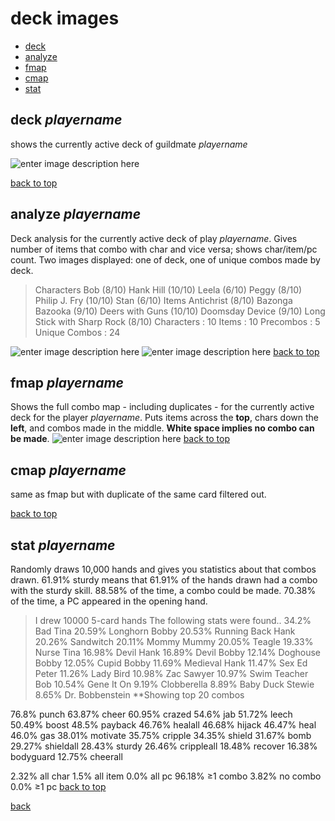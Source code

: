# deck images<a name="top"></a>
* [deck]()
* [analyze]()
* [fmap]()
* [cmap]()
* [stat]()

## deck _playername_<a name="deck"></a>
shows the currently active deck of guildmate _playername_

![enter image description here](https://i.imgur.com/zblzoSy.png)

[back to top](#top)

## analyze _playername_<a name="analyze"></a>

Deck analysis for the currently active deck of play _playername_. Gives number of items that combo with char and vice versa; shows char/item/pc count. Two images displayed: one of deck, one of unique combos made by deck.
>Characters
Bob (8/10)
Hank Hill (10/10)
Leela (6/10)
Peggy (8/10)
Philip J. Fry (10/10)
Stan (6/10)
Items
Antichrist (8/10)
Bazonga Bazooka (9/10)
Deers with Guns (10/10)
Doomsday Device (9/10)
Long Stick with Sharp Rock (8/10)
Characters : 10
Items : 10
Precombos : 5
Unique Combos : 24

![enter image description here](https://i.imgur.com/tnzfbHU.png)
![enter image description here](https://i.imgur.com/OSSi7nv.png)
[back to top](#top)

## fmap _playername_<a name="fmap"></a>
Shows the full combo map - including duplicates - for the currently active deck for the player _playername_. Puts items across the **top**, chars down the **left**, and combos made in the middle. **White space implies no combo can be made**.
![enter image description here](https://i.imgur.com/OJxRPbf.png)
[back to top](#top)

## cmap _playername_<a name="cmap"></a>
same as fmap but with duplicate of the same card filtered out.

[back to top](#top)

## stat _playername_<a name="stat"></a>

Randomly draws 10,000 hands and gives you statistics about that combos drawn. 61.91% sturdy means that 61.91% of the hands drawn had a combo with the sturdy skill. 88.58% of the time, a combo could be made. 70.38% of the time, a PC appeared in the opening hand.
>I drew 10000 5-card hands
The following stats were found..
34.2% Bad Tina
20.59% Longhorn Bobby
20.53% Running Back Hank
20.26% Sandwitch
20.11% Mommy Mummy
20.05% Teagle
19.33% Nurse Tina
16.98% Devil Hank
16.89% Devil Bobby
12.14% Doghouse Bobby
12.05% Cupid Bobby
11.69% Medieval Hank
11.47% Sex Ed Peter
11.26% Lady Bird
10.98% Zac Sawyer
10.97% Swim Teacher Bob
10.54% Gene It On
9.19% Clobberella
8.89% Baby Duck Stewie
8.65% Dr. Bobbenstein
**Showing top 20 combos

76.8% punch
63.87% cheer
60.95% crazed
54.6% jab
51.72% leech
50.49% boost
48.5% payback
46.76% healall
46.68% hijack
46.47% heal
46.0% gas
38.01% motivate
35.75% cripple
34.35% shield
31.67% bomb
29.27% shieldall
28.43% sturdy
26.46% crippleall
18.48% recover
16.38% bodyguard
12.75% cheerall

2.32% all char
1.5% all item
0.0% all pc
96.18% ≥1 combo
3.82% no combo
0.0% ≥1 pc
[back to top](#top)

[back](index)
<!--stackedit_data:
eyJoaXN0b3J5IjpbLTE1MTEyNzcyMDksLTc0NDUyNzg5Nl19
-->
